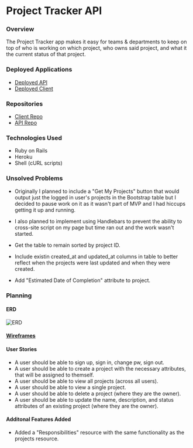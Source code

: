 # Project Tracker API

### Overview
The Project Tracker app makes it easy for teams & departments to keep on top of who is working on which project, who owns said project, and what it the current status of that project.

### Deployed Applications

- [Deployed API](https://secret-chamber-24085.herokuapp.com/)
- [Deployed Client](https://slahiff.github.io/project-tracker-client/)

### Repositories
- [Client Repo](https://github.com/slahiff/project-tracker-client)
- [API Repo](https://github.com/slahiff/project-tracker-api)

### Technologies Used
- Ruby on Rails
- Heroku
- Shell (cURL scripts)

### Unsolved Problems
- Originally I planned to include a "Get My Projects" button that would output just the logged in user's projects in the Bootstrap table but I decided to pause work on it as it wasn't part of MVP and I had hiccups getting it up and running.

- I also planned to implement using Handlebars to prevent the ability to cross-site script on my page but time ran out and the work wasn't started.

- Get the table to remain sorted by project ID.

- Include existin created_at and updated_at columns in table to better reflect when the projects were last updated and when they were created.

- Add "Estimated Date of Completion" attribute to project.

### Planning

#### ERD
![ERD](https://i.imgur.com/oSdw9xO.jpg)
#### [Wireframes](https://i.imgur.com/XtQG8Hb.jpg)

#### User Stories
- A user should be able to sign up, sign in, change pw, sign out.
- A user should be able to create a project with the necessary attributes, that will be assigned to themself.
- A user should be able to view all projects (across all users).
- A user should be able to view a single project.
- A user should be able to delete a project (where they are the owner).
- A user should be able to update the name, description, and status attributes of an existing project (where they are the owner).

#### Additonal Features Added
- Added a "Responsibilities" resource with the same functionality as the projects resource.
